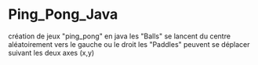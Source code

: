 # Ping_Pong_Java

création de jeux "ping_pong" en java 
les "Balls" se lancent du centre aléatoirement vers le gauche ou le droit 
les "Paddles" peuvent se déplacer suivant les deux axes (x,y)
